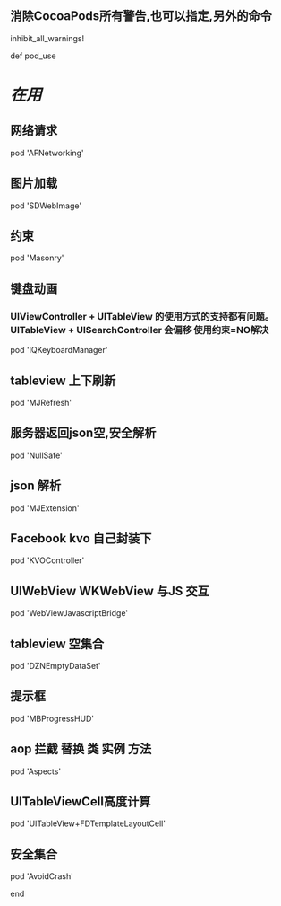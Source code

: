 ## 消除CocoaPods所有警告,也可以指定,另外的命令
inhibit_all_warnings!

def pod_use


# *********在用*********

## 网络请求
pod 'AFNetworking'

## 图片加载
 pod 'SDWebImage'

## 约束
pod 'Masonry'

## 键盘动画
### UIViewController + UITableView 的使用方式的支持都有问题。 UITableView + UISearchController 会偏移 使用约束=NO解决
pod 'IQKeyboardManager'

## tableview 上下刷新
pod 'MJRefresh'

## 服务器返回json空,安全解析
pod 'NullSafe'


## json 解析
pod 'MJExtension'

## Facebook kvo 自己封装下
pod 'KVOController'

## UIWebView WKWebView 与JS 交互
pod 'WebViewJavascriptBridge'

## tableview 空集合
pod 'DZNEmptyDataSet'

## 提示框
pod 'MBProgressHUD'

## aop 拦截 替换 类 实例 方法
pod 'Aspects'

## UITableViewCell高度计算
pod 'UITableView+FDTemplateLayoutCell'

## 安全集合
pod 'AvoidCrash'


end



